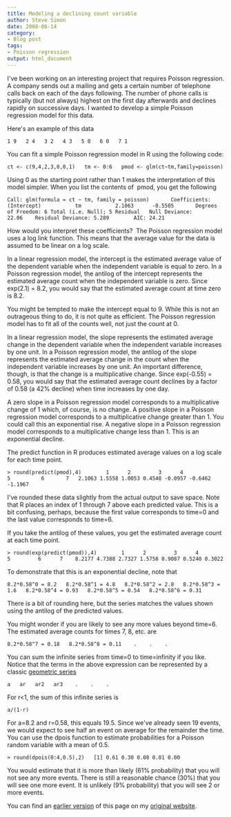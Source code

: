 ```yaml
---
title: Modeling a declining count variable
author: Steve Simon
date: 2008-06-14
category:
- Blog post
tags:
- Poisson regression
output: html_document
---
```

I\'ve been working on an interesting project that requires Poisson
regression. A company sends out a mailing and gets a certain number of
telephone calls back on each of the days following. The number of phone
calls is typically (but not always) highest on the first day afterwards
and declines rapidly on successive days. I wanted to develop a simple
Poisson regression model for this data.

Here\'s an example of this data

`1 9   2 4   3 2   4 3   5 0   6 0   7 1`

You can fit a simple Poisson regression model in R using the following
code:

`ct <- c(9,4,2,3,0,0,1)   tm <- 0:6   pmod <- glm(ct~tm,family=poisson)`

Using 0 as the starting point rather than 1 makes the interpretation of
this model simpler. When you list the contents of  pmod, you get the
following

`Call: glm(formula = ct ~ tm, family = poisson)       Coefficients:   (Intercept)           tm           2.1063      -0.5505       Degrees of Freedom: 6 Total (i.e. Null); 5 Residual   Null Deviance:      22.06    Residual Deviance: 5.289        AIC: 24.21`

How would you interpret these coefficients?  The Poisson regression
model uses a log link function. This means that the average value for
the data is assumed to be linear on a log scale.

In a linear regression model, the intercept is the estimated average
value of the dependent variable when the independent variable is equal
to zero. In a Poisson regression model, the antilog of the intercept
represents the estimated average count when the independent variable is
zero. Since exp(2.1) = 8.2, you would say that the estimated average
count at time zero is 8.2.

You might be tempted to make the intercept equal to 9. While this is not
an outrageous thing to do, it is not quite as efficient. The Poisson
regression model has to fit all of the counts well, not just the count
at 0.

In a linear regression model, the slope represents the estimated average
change in the dependent variable when the independent variable increases
by one unit. In a Poisson regression model, the antilog of the slope
represents the estimated average change in the count when the
independent variable increases by one unit. An important difference,
though, is that the change is a multiplicative change. Since exp(-0.55)
= 0.58, you would say that the estimated average count declines by a
factor of 0.58 (a 42% decline) when time increases by one day.

A zero slope in a Poisson regression model corresponds to a
multiplicative change of 1 which, of course, is no change. A positive
slope in a Poisson regression model corresponds to a multiplicative
change greater than 1. You could call this an exponential rise. A
negative slope in a Poisson regression model corresponds to a
multiplicative change less than 1. This is an exponential decline.

The predict function in R produces estimated average values on a log
scale for each time point.

`> round(predict(pmod),4)        1      2         3      4       5          6       7   2.1063 1.5558 1.0053 0.4548 -0.0957 -0.6462 -1.1967 `

I\'ve rounded these data slightly from the actual output to save space.
Note that R places an index of 1 through 7 above each predicted value.
This is a bit confusing, perhaps, because the first value corresponds to
time=0 and the last value corresponds to time=6.

If you take the antilog of these values, you get the estimated average
count at each time point.

`> round(exp(predict(pmod)),4)        1      2         3      4      5         6      7    8.2177 4.7388 2.7327 1.5758 0.9087 0.5240 0.3022`

To demonstrate that this is an exponential decline, note that

`8.2*0.58^0 = 8.2   8.2*0.58^1 = 4.8   8.2*0.58^2 = 2.8   8.2*0.58^3 = 1.6   8.2*0.58^4 = 0.93   8.2*0.58^5 = 0.54   8.2*0.58^6 = 0.31`

There is a bit of rounding here, but the series matches the values shown
using the antilog of the predicted values.

You might wonder if you are likely to see any more values beyond time=6.
The estimated average counts for times 7, 8, etc. are

`8.2*0.58^7 = 0.18   8.2*0.58^8 = 0.11    .    .    .`

You can sum the infinite series from time=0 to time=infinity if you
like. Notice that the terms in the above expression can be represented
by a classic [geometric
series](http://en.wikipedia.org/wiki/Geometric_series)

`a   ar   ar2   ar3    .    .    .`

For r\<1, the sum of this infinite series is

`a/(1-r)`

For a=8.2 and r=0.58, this equals 19.5. Since we\'ve already seen 19
events, we would expect to see half an event on average for the
remainder the time. You can use the dpois function to estimate
probabilities for a Poisson random variable with a mean of 0.5.

`> round(dpois(0:4,0.5),2)   [1] 0.61 0.30 0.08 0.01 0.00`

You would estimate that it is more than likely (61% probability) that
you will not see any more events. There is still a reasonable chance
(30%) that you will see one more event. It is unlikely (9% probability)
that you will see 2 or more events.

You can find an [earlier version](http://www.pmean.com/08/DecliningCount.html) of this page on my [original website](http://www.pmean.com/original_site.html).
